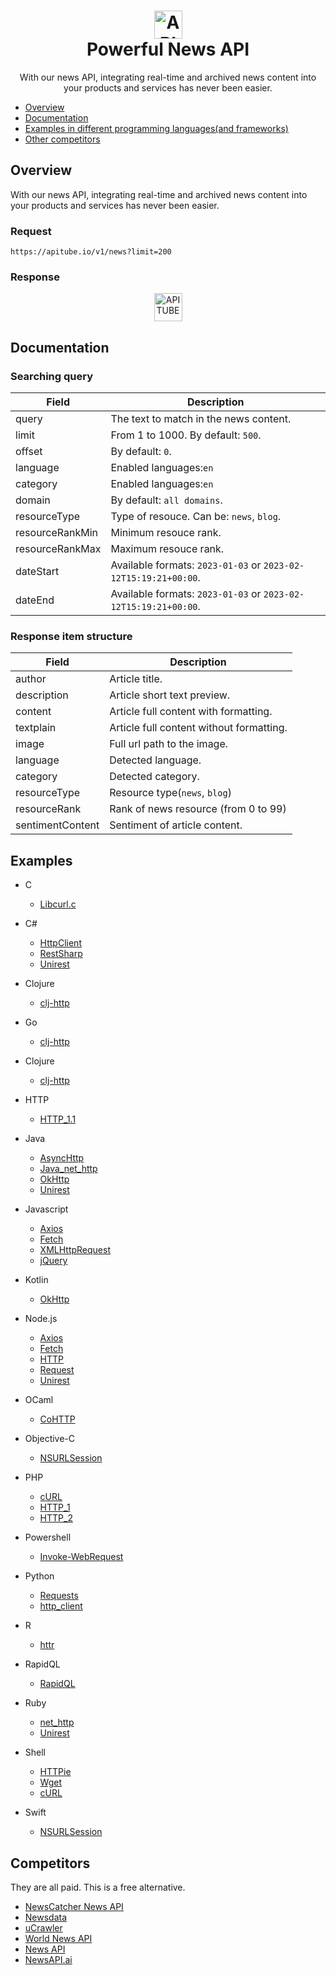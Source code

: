 <h1 align="center">
  <img src="https://apitube.pub/images/github/apitube.png" alt="APITUBE - News API" height="45">
  <br/>
  Powerful News API
</h1>
<div align="center">
  With our news API, integrating real-time and archived news content into your products and services has never been easier.
</div>

- [Overview](#overview)
- [Documentation](#documentation)
- [Examples in different programming languages(and frameworks)](#examples)
- [Other competitors](#competitors)

## Overview
With our news API, integrating real-time and archived news content into your products and services has never been easier.

### Request
```
https://apitube.io/v1/news?limit=200
```

### Response
<p align="center">
<img src="https://apitube.pub/images/github/apitube.png" alt="APITUBE - News API" height="45">
</p>    

## Documentation

### Searching query

Field | Description
------|------------
query | The text to match in the news content.
limit | From 1 to 1000. By default: <code>500</code>.
offset | By default: <code>0</code>.
language | Enabled languages:<code>en</code>
category | Enabled languages:<code>en</code>
domain | By default: <code>all domains</code>.
resourceType | Type of resouce. Can be: <code>news</code>, <code>blog</code>.
resourceRankMin | Minimum resouce rank.
resourceRankMax | Maximum resouce rank.
dateStart | Available formats: <code>2023-01-03</code> or <code>2023-02-12T15:19:21+00:00</code>.
dateEnd | Available formats: <code>2023-01-03</code> or <code>2023-02-12T15:19:21+00:00</code>.

### Response item structure

Field | Description
------|------------
author | Article title.
description | Article short text preview.
content | Article full content with formatting.
textplain | Article full content without formatting.
image | Full url path to the image.
language | Detected language.
category | Detected category.
resourceType | Resource type(<code>news</code>, <code>blog</code>)
resourceRank | Rank of news resource (from 0 to 99)
sentimentContent | Sentiment of article content.

## Examples
- C
  - [Libcurl.c](https://github.com/apitube/documentation/blob/main/examples/C/Libcurl.c)

- C#
  - [HttpClient](https://github.com/apitube/documentation/blob/main/examples/C%23/HttpClient.cs)
  - [RestSharp](https://github.com/apitube/documentation/blob/main/examples/C%23/RestSharp.cs)
  - [Unirest](https://github.com/apitube/documentation/blob/main/examples/C%23/Unirest.cs)

- Clojure
  - [clj-http](https://github.com/apitube/documentation/blob/main/examples/Clojure/clj-http.clj)

- Go
  - [clj-http](https://github.com/apitube/documentation/blob/main/examples/Go/NewRequest.go)

- Clojure
  - [clj-http](https://github.com/apitube/documentation/blob/main/examples/Clojure/clj-http.clj)

- HTTP
  - [HTTP_1.1](https://github.com/apitube/documentation/blob/main/examples/HTTP/HTTP_1.1)

- Java
  - [AsyncHttp](https://github.com/apitube/documentation/blob/main/examples/Java/AsyncHttp.java)
  - [Java_net_http](https://github.com/apitube/documentation/blob/main/examples/Java/Java_net_http.java)
  - [OkHttp](https://github.com/apitube/documentation/blob/main/examples/Java/OkHttp.java)
  - [Unirest](https://github.com/apitube/documentation/blob/main/examples/Java/Unirest.java)

- Javascript
  - [Axios](https://github.com/apitube/documentation/blob/main/examples/Javascript/Axios.js)
  - [Fetch](https://github.com/apitube/documentation/blob/main/examples/Javascript/Fetch.js)
  - [XMLHttpRequest](https://github.com/apitube/documentation/blob/main/examples/Javascript/XMLHttpRequest.js)
  - [jQuery](https://github.com/apitube/documentation/blob/main/examples/Javascript/jQuery.js)

- Kotlin
  - [OkHttp](https://github.com/apitube/documentation/blob/main/examples/Kotlin/OkHttp.kt)

- Node.js
  - [Axios](https://github.com/apitube/documentation/blob/main/examples/Node.js/Axios.js)
  - [Fetch](https://github.com/apitube/documentation/blob/main/examples/Node.js/Fetch.js)
  - [HTTP](https://github.com/apitube/documentation/blob/main/examples/Node.js/HTTP.js)
  - [Request](https://github.com/apitube/documentation/blob/main/examples/Node.js/Request.js)
  - [Unirest](https://github.com/apitube/documentation/blob/main/examples/Node.js/Unirest.js)

- OCaml
  - [CoHTTP](https://github.com/apitube/documentation/blob/main/examples/OCaml/CoHTTP.ml)

- Objective-C
  - [NSURLSession](https://github.com/apitube/documentation/blob/main/examples/Objective-C/NSURLSession.m)

- PHP
  - [cURL](https://github.com/apitube/documentation/blob/main/examples/PHP/cURL.php)
  - [HTTP_1](https://github.com/apitube/documentation/blob/main/examples/PHP/HTTP_1.php)
  - [HTTP_2](https://github.com/apitube/documentation/blob/main/examples/PHP/HTTP_2.php)

- Powershell
  - [Invoke-WebRequest](https://github.com/apitube/documentation/blob/main/examples/Powershell/Invoke-WebRequest.ps1)

- Python
  - [Requests](https://github.com/apitube/documentation/blob/main/examples/Python/Requests.py)
  - [http_client](https://github.com/apitube/documentation/blob/main/examples/Python/http_client.py)

- R
  - [httr](https://github.com/apitube/documentation/blob/main/examples/R/httr.r)

- RapidQL
  - [RapidQL](https://github.com/apitube/documentation/blob/main/examples/RapidQL/RapidQL.js)

- Ruby
  - [net_http](https://github.com/apitube/documentation/blob/main/examples/Ruby/net_http.rb)
  - [Unirest](https://github.com/apitube/documentation/blob/main/examples/Ruby/Unirest.rb)

- Shell
  - [HTTPie](https://github.com/apitube/documentation/blob/main/examples/Shell/HTTPie)
  - [Wget](https://github.com/apitube/documentation/blob/main/examples/Shell/Wget)
  - [cURL](https://github.com/apitube/documentation/blob/main/examples/Shell/cURL)

- Swift
  - [NSURLSession](https://github.com/apitube/documentation/blob/main/examples/Swift/NSURLSession.swift)

## Competitors
They are all paid. This is a free alternative.
- [NewsCatcher News API](https://newscatcherapi.com/)
- [Newsdata](https://newsdata.io/)
- [uCrawler](https://ucrawler.app)
- [World News API](https://worldnewsapi.com/)
- [News API](https://newsapi.org/)
- [NewsAPI.ai](https://www.newsapi.ai/)
